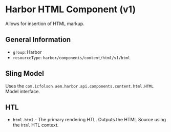 # Harbor HTML Component (v1)

Allows for insertion of HTML markup.

## General Information

* `group`: Harbor
* `resourceType`: `harbor/components/content/html/v1/html`

## Sling Model

Uses the `com.icfolson.aem.harbor.api.components.content.html.HTML` 
Model interface.

## HTL

* `html.html` - The primary rendering HTL.  Outputs the HTML Source using the 
  `html` HTL context.
  